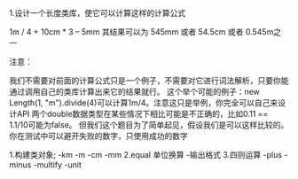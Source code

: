 1.设计一个长度类库，使它可以计算这样的计算公式

1m / 4 + 10cm * 3 – 5mm
其结果可以为 545mm 或者 54.5cm 或者 0.545m之一

注意：

我们不需要对前面的计算公式只是一个例子，不需要对它进行词法解析，只要你能通过调用自己的类库计算出来它的结果就行。
这个举个可能的例子：new Length(1, "m").divide(4)可以计算1m/4。注意这只是举例，你完全可以自己来设计API
两个double数据类型在某些情况下相比可能是不正确的，比如0.11 == 1.1/10可能为false。
但我们这个题目为了简单起见，假设我们是可以这样比较的。你在测试中可以避开失败的数字，只使用成功的数字

1.构建类对象;
  -km
  -m
  -cm
  -mm
2.equal 单位换算
  -输出格式
3.四则运算
  -plus
  -minus
  -multify
   -unit





